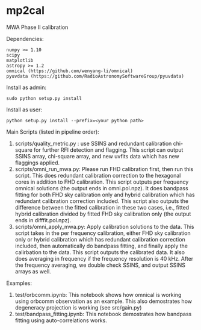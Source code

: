 # mp2cal
MWA Phase II calibration

Dependencies:

    numpy >= 1.10 
    scipy
    matplotlib
    astropy >= 1.2
    omnical (https://github.com/wenyang-li/omnical)
    pyuvdata (https://github.com/RadioAstronomySoftwareGroup/pyuvdata)
    
Install as admin:

    sudo python setup.py install
    
Install as user:

    python setup.py install --prefix=<your python path>
    
Main Scripts (listed in pipeline order):

1. scripts/quality_metric.py : use SSINS and redundant calibration chi-square for further RFI detection and flagging. This script can output SSINS array, chi-square array, and new uvfits data which has new flaggings applied.
2. scripts/omni_run_mwa.py: Please run FHD calibration first, then run this script. This does redundant calibration correction to the hexagonal cores in addition to FHD calibration. This script outputs per frequency omnical solutions (the output ends in omni.pol.npz). It does bandpass fitting for both FHD sky calibration only and hybrid calibration which has redundant calibration correction included. This script also outputs the difference between the fitted calibration in these two cases, i.e., fitted hybrid calibration divided by fitted FHD sky calibration only (the output ends in difffit.pol.npz).
3. scripts/omni_apply_mwa.py: Apply calibration solutions to the data. This script takes in the per frequency calibration, either FHD sky calibration only or hybrid calibration which has redundant calibration correction included, then automatically do bandpass fitting, and finally apply the calirbation to the data. This script outputs the calibrated data. It also does averaging in frequency if the frequency resolution is 40 kHz. After the frequency averaging, we double check SSINS, and output SSINS arrays as well.

Examples:

1. test/orbcomm.ipynb: This notebook shows how omnical is working using orbcomm observation as an example. This also demostrates how degeneracy projection is working (see src/gain.py)
2. test/bandpass_fitting.ipynb: This notebook demostrates how bandpass fitting using auto-correlations works. 

